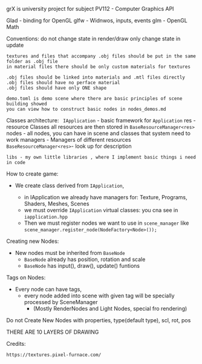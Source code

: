 grX is university project for subject PV112 - Computer Graphics API


Glad - binding for OpenGL
glfw - Widnwos, inputs, events
glm - OpenGL Math

Conventions:
    do not change state in render/draw
    only change state in update

    textures and files that accompany .obj files should be put in the same folder as .obj file
    in material files there should be only custom materials for textures

    .obj files should be linked into materials and .mtl files directly
    .obj files should have no perface material
    .obj files should have only ONE shape

    demo.toml is demo scene where there are basic principles of scene building showed
    you can view how to construct basic nodes in nodes_demos.md 


Classes architecture:
   ` IApplication` - basic framework for `Application`
    res - resource Classes
        all resources are then stored in `BaseResourceManager<res>`
    nodes - all nodes, you can have in scene and classes that system need to work
    managers - Managers of different resources
       ` BaseResourceManager<res> `- look up for description

    libs - my own little libraries , where I implement basic things i need in code 

How to create game:
- We create class derived from `IApplication`,
        
    - in IApplication we already have managers for:
        Texture, Programs, Shaders, Meshes, Scenes
    - we must override `IApplication` virtual classes:
        you cna see in `iapplication.hpp`
    - Then we must register nodes we want to use in `scene_manager` like `scene_manager.register_node(NodeFactory<Node>());`

Creating new Nodes:
- New nodes must be inherited from `BaseNode`
  - `BaseNode` already has position, rotation and scale
  - `BaseNode` has input(), draw(), update() funtions


Tags on Nodes:

- Every node can have tags,
  - every node added into scene with given tag will be specially processed by  SceneManager 
    - (Mostly RenderNodes and Light Nodes, special fro rendering)


Do not Create New Nodes with properties, type(default type), scl, rot, pos


THERE ARE 10 LAYERS OF DRAWING 

Credits:

    https://textures.pixel-furnace.com/
